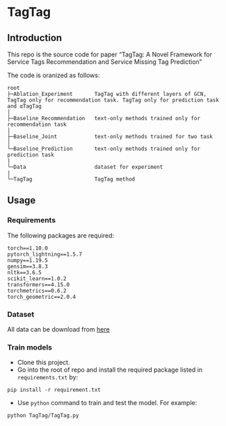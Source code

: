 # TagTag

## Introduction
This repo is the source code for paper “TagTag: A Novel Framework for Service Tags Recommendation and Service Missing Tag Prediction”

The code is oranized as follows: 
```
root
├─Ablation_Experiment		TagTag with different layers of GCN, TagTag only for recommendation task. TagTag only for prediction task and αTagTag
│          
├─Baseline_Recommendation	text-only methods trained only for recommendation task
│      
├─Baseline_Joint			text-only methods trained for two task
│      
└─Baseline_Prediction		text-only methods trained only for prediction task
|
└─Data						dataset for experiment
|
└─TagTag					TagTag method
```

## Usage
### Requirements
The following packages are required:

```
torch==1.10.0
pytorch_lightning==1.5.7
numpy==1.19.5
gensim==3.8.3
nltk==3.6.5
scikit_learn==1.0.2
transformers==4.15.0
torchmetrics==0.6.2
torch_geometric==2.0.4

```
### Dataset
All data can be download from [here](https://drive.google.com/drive/folders/1HSSU1S5qXja1aHvXM1jPNbCwFW3BFQ2m?usp=sharing)
### Train models
- Clone this project.
- Go into the root of repo and install the required package listed in `requirements.txt` by:
```commandline
pip install -r requirement.txt
```
- Use `python` command to train and test the model. For example:
```commandline
python TagTag/TagTag.py
```

